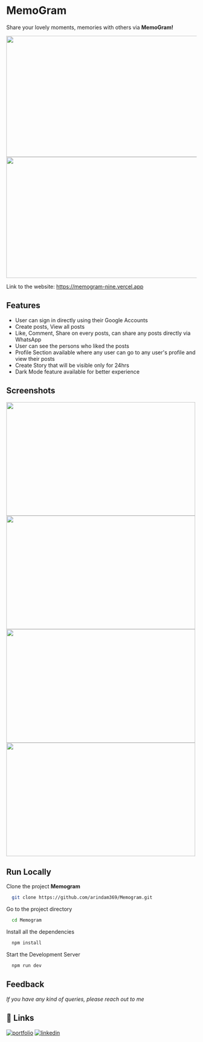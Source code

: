 
# MemoGram

Share your lovely moments, memories with others via **MemoGram!**

<img src="https://user-images.githubusercontent.com/92720594/234384319-d64d9460-6030-4fb7-bda2-9e0bbb6806cd.gif" data-canonical-src="https://user-images.githubusercontent.com/92720594/234384319-d64d9460-6030-4fb7-bda2-9e0bbb6806cd.gif" width="575" height="320" />
<br/>
<img src="https://user-images.githubusercontent.com/92720594/234396362-67615445-9e46-467b-812b-d52941627918.gif" data-canonical-src="https://user-images.githubusercontent.com/92720594/234396362-67615445-9e46-467b-812b-d52941627918.gif" width="575" height="320" />

Link to the website: https://memogram-nine.vercel.app



## Features

- User can sign in directly using their Google Accounts
- Create posts, View all posts
- Like, Comment, Share on every posts, can share any posts directly via WhatsApp
- User can see the persons who liked the posts
- Profile Section available where any user can go to any user's profile and view their posts
- Create Story that will be visible only for 24hrs
- Dark Mode feature available for better experience



## Screenshots

<img src="https://user-images.githubusercontent.com/92720594/234380235-674eaf22-5add-4d26-98e4-b781308fc578.png" data-canonical-src="https://user-images.githubusercontent.com/92720594/234380235-674eaf22-5add-4d26-98e4-b781308fc578.png" width="500" height="300" />
<br/>
<img src="https://user-images.githubusercontent.com/92720594/234380412-f6ae5d2b-0496-4482-b488-9fbaf6487ead.png" data-canonical-src="https://user-images.githubusercontent.com/92720594/234380412-f6ae5d2b-0496-4482-b488-9fbaf6487ead.png" width="500" height="300" />
<br/>
<img src="https://user-images.githubusercontent.com/92720594/234380609-44922347-1ba4-4ae7-80c5-170adff36f7c.png" data-canonical-src="https://user-images.githubusercontent.com/92720594/234380609-44922347-1ba4-4ae7-80c5-170adff36f7c.png" width="500" height="300" />
<br/>
<img src="https://user-images.githubusercontent.com/92720594/234380775-5c20150f-c2fe-4f9d-b6f6-efb4bccb0ac7.png" data-canonical-src="https://user-images.githubusercontent.com/92720594/234380775-5c20150f-c2fe-4f9d-b6f6-efb4bccb0ac7.png" width="500" height="300" />



## Run Locally

Clone the project **Memogram**

```bash
  git clone https://github.com/arindam369/Memogram.git
```

Go to the project directory

```bash
  cd Memogram
```

Install all the dependencies

```bash
  npm install
```

Start the Development Server

```bash
  npm run dev
```


## Feedback

*If you have any kind of queries, please reach out to me*


## 🔗 Links
[![portfolio](https://img.shields.io/badge/my_portfolio-000?style=for-the-badge&logo=ko-fi&logoColor=white)](https://arindam369.netlify.app)
[![linkedin](https://img.shields.io/badge/linkedin-0A66C2?style=for-the-badge&logo=linkedin&logoColor=white)](https://www.linkedin.com/in/arindam369)
